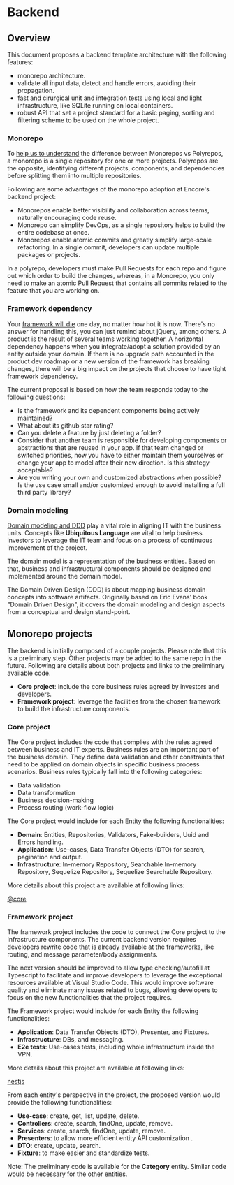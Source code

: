# Backend

## Overview

This document proposes a backend template architecture with the following features:

- monorepo architecture.
- validate all input data, detect and handle errors, avoiding their propagation.
- fast and cirurgical unit and integration tests using local and light infrastructure, like SQLite running on local containers.
- robust API that set a project standard for a basic paging, sorting and filtering scheme to be used on the whole project.

### Monorepo

To [help us to understand](https://blog.bitsrc.io/monorepo-vs-polyrepo-5-things-you-should-consider-897f3b588e70) the difference between Monorepos vs Polyrepos, a monorepo is a single repository for one or more projects. Polyrepos are the opposite, identifying different projects, components, and dependencies before splitting them into multiple repositories.

Following are some advantages of the monorepo adoption at Encore's backend project:

- Monorepos enable better visibility and collaboration across teams, naturally encouraging code reuse.
- Monorepo can simplify DevOps, as a single repository helps to build the entire codebase at once.
- Monorepos enable atomic commits and greatly simplify large-scale refactoring. In a single commit, developers can update multiple packages or projects.

In a polyrepo, developers must make Pull Requests for each repo and figure out which order to build the changes, whereas, in a Monorepo, you only need to make an atomic Pull Request that contains all commits related to the feature that you are working on.

### Framework dependency

Your [framework will die](https://rajeshnaroth.medium.com/framework-and-package-dependencies-will-kill-your-application-c0c1d7df24e2) one day, no matter how hot it is now. There's no answer for handling this, you can just remind about jQuery, among others. A product is the result of several teams working together. A horizontal dependency happens when you integrate/adopt a solution provided by an entity outside your domain. If there is no upgrade path accounted in the product dev roadmap or a new version of the framework has breaking changes, there will be a big impact on the projects that choose to have tight framework dependency.

The current proposal is based on how the team responds today to the following questions:

- Is the framework and its dependent components being actively maintained?
- What about its github star rating?
- Can you delete a feature by just deleting a folder?
- Consider that another team is responsible for developing components or abstractions that are reused in your app. If that team changed or switched priorities, now you have to either maintain them yourselves or change your app to model after their new direction. Is this strategy acceptable?
- Are you writing your own and customized abstractions when possible? Is the use case small and/or customized enough to avoid installing a full third party library?

### Domain modeling

[Domain modeling and DDD](https://www.infoq.com/articles/ddd-in-practice/) play a vital role in aligning IT with the business units. Concepts like **Ubiquitous Language** are vital to help business investors to leverage the IT team and focus on a process of continuous improvement of the project.

The domain model is a representation of the business entities. Based on that, business and infrastructural components should be designed and implemented around the domain model.

The Domain Driven Design (DDD) is about mapping business domain concepts into software artifacts. Originally based on Eric Evans' book "Domain Driven Design", it covers the domain modeling and design aspects from a conceptual and design stand-point.

## Monorepo projects

The backend is initially composed of a couple projects. Please note that this is a preliminary step. Other projects may be added to the same repo in the future. Following are details about both projects and links to the preliminary available code.

- **Core project**: include the core business rules agreed by investors and developers.
- **Framework project**: leverage the facilities from the chosen framework to build the infrastructure components.

### Core project

The Core project includes the code that complies with the rules agreed between business and IT experts. Business rules are an important part of the business domain. They define data validation and other constraints that need to be applied on domain objects in specific business process scenarios. Business rules typically fall into the following categories:

- Data validation
- Data transformation
- Business decision-making
- Process routing (work-flow logic)

The Core project would include for each Entity the following functionalities:

- **Domain**: Entities, Repositories, Validators, Fake-builders, Uuid and Errors handling.
- **Application**: Use-cases, Data Transfer Objects (DTO) for search, pagination and output.
- **Infrastructure**: In-memory Repository, Searchable In-memory Repository, Sequelize Repository, Sequelize Searchable Repository.

More details about this project are available at following links:

[@core](/src/%40core/src/)

### Framework project

The framework project includes the code to connect the Core project to the Infrastructure components. The current backend version requires developers rewrite code that is already available at the frameworks, like routing, and message parameter/body assignments.

The next version should be improved to allow type checking/autofill at Typescript to facilitate and improve developers to leverage the exceptional resources available at Visual Studio Code. This would improve software quality and eliminate many issues related to bugs, allowing developers to focus on the new functionalities that the project requires.

The Framework project would include for each Entity the following functionalities:

- **Application**: Data Transfer Objects (DTO), Presenter, and Fixtures.
- **Infrastructure**: DBs, and messaging.
- **E2e tests**: Use-cases tests, including whole infrastructure inside the VPN.

More details about this project are available at following links:

[nestjs](/src/nestjs/)

From each entity's perspective in the project, the proposed version would provide the following functionalities:

- **Use-case**: create, get, list, update, delete.
- **Controllers**: create, search, findOne, update, remove.
- **Services**: create, search, findOne, update, remove.
- **Presenters**: to allow more efficient entity API customization .
- **DTO**: create, update, search.
- **Fixture**: to make easier and standardize tests.

Note: The preliminary code is available for the **Category** entity. Similar code would be necessary for the other entities.